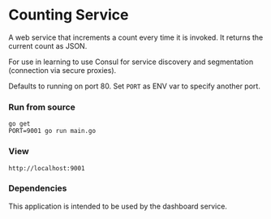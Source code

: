 # Counting Service

A web service that increments a count every time it is invoked. It returns the current count as JSON.

For use in learning to use Consul for service discovery and segmentation (connection via secure proxies).

Defaults to running on port 80. Set `PORT` as ENV var to specify another port.

### Run from source

    go get
    PORT=9001 go run main.go

### View

    http://localhost:9001

### Dependencies

This application is intended to be used by the dashboard service.
